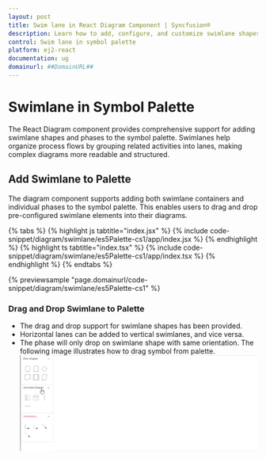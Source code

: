 ```yaml
---
layout: post
title: Swim lane in React Diagram Component | Syncfusion®
description: Learn how to add, configure, and customize swimlane shapes in the symbol palette of Syncfusion® React Diagram Component.
control: Swim lane in symbol palette 
platform: ej2-react
documentation: ug
domainurl: ##DomainURL##
---
```


# Swimlane in Symbol Palette

The React Diagram component provides comprehensive support for adding swimlane shapes and phases to the symbol palette. Swimlanes help organize process flows by grouping related activities into lanes, making complex diagrams more readable and structured.

## Add Swimlane to Palette

The diagram component supports adding both swimlane containers and individual phases to the symbol palette. This enables users to drag and drop pre-configured swimlane elements into their diagrams.

{% tabs %}
{% highlight js tabtitle="index.jsx" %}
{% include code-snippet/diagram/swimlane/es5Palette-cs1/app/index.jsx %}
{% endhighlight %}
{% highlight ts tabtitle="index.tsx" %}
{% include code-snippet/diagram/swimlane/es5Palette-cs1/app/index.tsx %}
{% endhighlight %}
{% endtabs %}

 {% previewsample "page.domainurl/code-snippet/diagram/swimlane/es5Palette-cs1" %}

### Drag and Drop Swimlane to Palette

* The drag and drop support for swimlane shapes has been provided.
* Horizontal lanes can be added to vertical swimlanes, and vice versa.
* The phase will only drop on swimlane shape with same orientation. The following image illustrates how to drag symbol from palette.
![Drag Symbol from Palette](images/swimlane-drag-dropGif.gif)